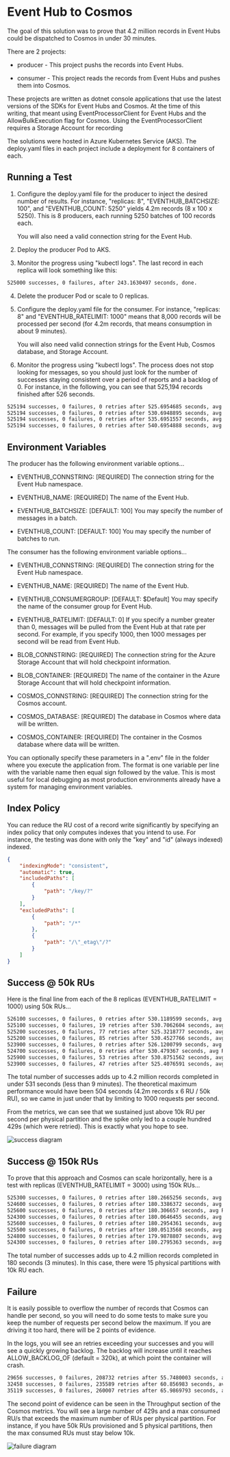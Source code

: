<!-- markdownlint-disable MD029 -->

# Event Hub to Cosmos

The goal of this solution was to prove that 4.2 million records in Event Hubs could be dispatched to Cosmos in under 30 minutes.

There are 2 projects:

* producer - This project pushs the records into Event Hubs.

* consumer - This project reads the records from Event Hubs and pushes them into Cosmos.

These projects are written as dotnet console applications that use the latest versions of the SDKs for Event Hubs and Cosmos. At the time of this writing, that meant using EventProcessorClient for Event Hubs and the AllowBulkExecution flag for Cosmos. Using the EventProcessorClient requires a Storage Account for recording

The solutions were hosted in Azure Kubernetes Service (AKS). The deploy.yaml files in each project include a deployment for 8 containers of each.

## Running a Test

1. Configure the deploy.yaml file for the producer to inject the desired number of results. For instance, "replicas: 8", "EVENTHUB_BATCHSIZE: 100", and "EVENTHUB_COUNT: 5250" yields 4.2m records (8 x 100 x 5250). This is 8 producers, each running 5250 batches of 100 records each.

    You will also need a valid connection string for the Event Hub.

2. Deploy the producer Pod to AKS.

3. Monitor the progress using "kubectl logs". The last record in each replica will look something like this:

```bash
525000 successes, 0 failures, after 243.1630497 seconds, done.
```

4. Delete the producer Pod or scale to 0 replicas.

5. Configure the deploy.yaml file for the consumer. For instance, "replicas: 8" and "EVENTHUB_RATELIMIT: 1000" means that 8,000 records will be processed per second (for 4.2m records, that means consumption in about 9 minutes).

    You will also need valid connection strings for the Event Hub, Cosmos database, and Storage Account.

6. Monitor the progress using "kubectl logs". The process does not stop looking for messages, so you should just look for the number of successes staying consistent over a period of reports and a backlog of 0. For instance, in the following, you can see that 525,194 records finished after 526 seconds.

```bash
525194 successes, 0 failures, 0 retries after 525.6954685 seconds, avg RU cost is 6, backlog is 0.
525194 successes, 0 failures, 0 retries after 530.6948895 seconds, avg RU cost is 6, backlog is 0.
525194 successes, 0 failures, 0 retries after 535.6951557 seconds, avg RU cost is 6, backlog is 0.
525194 successes, 0 failures, 0 retries after 540.6954888 seconds, avg RU cost is 6, backlog is 0.
```

## Environment Variables

The producer has the following environment variable options...

* EVENTHUB_CONNSTRING: [REQUIRED] The connection string for the Event Hub namespace.

* EVENTHUB_NAME: [REQUIRED] The name of the Event Hub.

* EVENTHUB_BATCHSIZE: [DEFAULT: 100] You may specify the number of messages in a batch.

* EVENTHUB_COUNT: [DEFAULT: 100] You may specify the number of batches to run.

The consumer has the following environment variable options...

* EVENTHUB_CONNSTRING: [REQUIRED] The connection string for the Event Hub namespace.

* EVENTHUB_NAME: [REQUIRED] The name of the Event Hub.

* EVENTHUB_CONSUMERGROUP: [DEFAULT: $Default] You may specify the name of the consumer group for Event Hub.

* EVENTHUB_RATELIMIT: [DEFAULT: 0] If you specify a number greater than 0, messages will be pulled from the Event Hub at that rate per second. For example, if you specify 1000, then 1000 messages per second will be read from Event Hub.

* BLOB_CONNSTRING: [REQUIRED] The connection string for the Azure Storage Account that will hold checkpoint information.

* BLOB_CONTAINER: [REQUIRED] The name of the container in the Azure Storage Account that will hold checkpoint information.

* COSMOS_CONNSTRING: [REQUIRED] The connection string for the Cosmos account.

* COSMOS_DATABASE: [REQUIRED] The database in Cosmos where data will be written.

* COSMOS_CONTAINER:  [REQUIRED] The container in the Cosmos database where data will be written.

You can optionally specify these parameters in a ".env" file in the folder where you execute the application from. The format is one variable per line with the variable name then equal sign followed by the value. This is most useful for local debugging as most production environments already have a system for managing environment variables.

## Index Policy

You can reduce the RU cost of a record write significantly by specifying an index policy that only computes indexes that you intend to use. For instance, the testing was done with only the "key" and "id" (always indexed) indexed.

```json
{
    "indexingMode": "consistent",
    "automatic": true,
    "includedPaths": [
        {
            "path": "/key/?"
        }
    ],
    "excludedPaths": [
        {
            "path": "/*"
        },
        {
            "path": "/\"_etag\"/?"
        }
    ]
}
```

## Success @ 50k RUs

Here is the final line from each of the 8 replicas (EVENTHUB_RATELIMIT = 1000) using 50k RUs...

```bash
526100 successes, 0 failures, 0 retries after 530.1189599 seconds, avg RU cost is 6, backlog is 0.
525100 successes, 0 failures, 19 retries after 530.7062604 seconds, avg RU cost is 6, backlog is 0.
525200 successes, 0 failures, 77 retries after 525.3218777 seconds, avg RU cost is 6, backlog is 0.
525200 successes, 0 failures, 85 retries after 530.4527766 seconds, avg RU cost is 6, backlog is 0.
523900 successes, 0 failures, 0 retries after 526.1200799 seconds, avg RU cost is 6, backlog is 0.
524700 successes, 0 failures, 0 retries after 530.479367 seconds, avg RU cost is 6, backlog is 0.
525900 successes, 0 failures, 53 retries after 530.8751562 seconds, avg RU cost is 6, backlog is 0.
523900 successes, 0 failures, 47 retries after 525.4076591 seconds, avg RU cost is 6, backlog is 0.
```

The total number of successes adds up to 4.2 million records completed in under 531 seconds (less than 9 minutes). The theoretical maximum performance would have been 504 seconds (4.2m records x 6 RU / 50k RU), so we came in just under that by limiting to 1000 requests per second.

From the metrics, we can see that we sustained just above 10k RU per second per physical partition and the spike only led to a couple hundred 429s (which were retried). This is exactly what you hope to see.

![success diagram](./success.png)

## Success @ 150k RUs

To prove that this approach and Cosmos can scale horizontally, here is a test with replicas (EVENTHUB_RATELIMIT = 3000) using 150k RUs...

```bash
525300 successes, 0 failures, 0 retries after 180.2665256 seconds, avg RU cost is 6, backlog is 0.
524600 successes, 0 failures, 0 retries after 180.3386372 seconds, avg RU cost is 6, backlog is 0.
525600 successes, 0 failures, 0 retries after 180.306657 seconds, avg RU cost is 6, backlog is 0.
524300 successes, 0 failures, 0 retries after 180.0646455 seconds, avg RU cost is 6, backlog is 0.
525600 successes, 0 failures, 0 retries after 180.2954361 seconds, avg RU cost is 6, backlog is 0.
525500 successes, 0 failures, 0 retries after 180.0513568 seconds, avg RU cost is 6, backlog is 0.
524800 successes, 0 failures, 0 retries after 179.9878807 seconds, avg RU cost is 6, backlog is 0.
524300 successes, 0 failures, 0 retries after 180.2795363 seconds, avg RU cost is 6, backlog is 0.
```

The total number of successes adds up to 4.2 million records completed in 180 seconds (3 minutes). In this case, there were 15 physical partitions with 10k RU each.

## Failure

It is easily possible to overflow the number of records that Cosmos can handle per second, so you will need to do some tests to make sure you keep the number of requests per second below the maximum. If you are driving it too hard, there will be 2 points of evidence.

In the logs, you will see an retries exceeding your successes and you will see a quickly growing backlog. The backlog will increase until it reaches ALLOW_BACKLOG_OF (default = 320k), at which point the container will crash.

```bash
29656 successes, 0 failures, 208732 retries after 55.7480003 seconds, avg RU cost is 14, backlog is 42766.
32458 successes, 0 failures, 235589 retries after 60.856983 seconds, avg RU cost is 14, backlog is 45488.
35119 successes, 0 failures, 260007 retries after 65.9869793 seconds, avg RU cost is 14, backlog is 48244.
```

The second point of evidence can be seen in the Throughput section of the Cosmos metrics. You will see a large number of 429s and a max consumed RU/s that exceeds the maximum number of RUs per physical partition. For instance, if you have 50k RUs provisioned and 5 physical partitions, then the max consumed RUs must stay below 10k.

![failure diagram](./failure.png)

